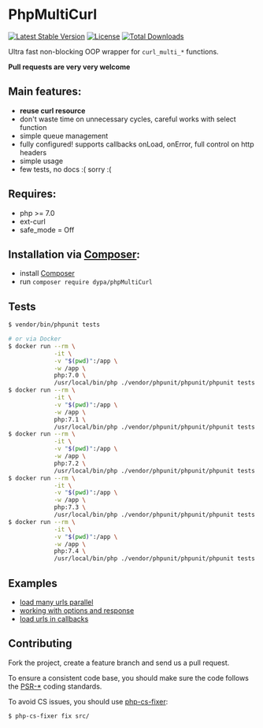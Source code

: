 # PhpMultiCurl

[![Latest Stable Version](https://poser.pugx.org/dypa/phpmulticurl/v/stable.png)](https://packagist.org/packages/dypa/phpmulticurl)
[![License](https://poser.pugx.org/dypa/phpmulticurl/license.png)](https://packagist.org/packages/dypa/phpmulticurl)
[![Total Downloads](https://poser.pugx.org/dypa/phpmulticurl/downloads.png)](https://packagist.org/packages/dypa/phpmulticurl)

Ultra fast non-blocking OOP wrapper for `curl_multi_*` functions.

__Pull requests are very very welcome__

## Main features:

* **reuse curl resource**
* don't waste time on unnecessary cycles, careful works with select function
* simple queue management
* fully configured! supports callbacks onLoad, onError, full control on http headers
* simple usage
* few tests, no docs :( sorry :(

## Requires:

* php >= 7.0
* ext-curl
* safe_mode = Off

## Installation via [Composer](https://getcomposer.org):

* install [Composer](https://getcomposer.org)
* run `composer require dypa/phpMultiCurl`

## Tests

```sh
$ vendor/bin/phpunit tests

# or via Docker
$ docker run --rm \
             -it \
             -v "$(pwd)":/app \
             -w /app \
             php:7.0 \
             /usr/local/bin/php ./vendor/phpunit/phpunit/phpunit tests
$ docker run --rm \
             -it \
             -v "$(pwd)":/app \
             -w /app \
             php:7.1 \
             /usr/local/bin/php ./vendor/phpunit/phpunit/phpunit tests
$ docker run --rm \
             -it \
             -v "$(pwd)":/app \
             -w /app \
             php:7.2 \
             /usr/local/bin/php ./vendor/phpunit/phpunit/phpunit tests
$ docker run --rm \
             -it \
             -v "$(pwd)":/app \
             -w /app \
             php:7.3 \
             /usr/local/bin/php ./vendor/phpunit/phpunit/phpunit tests
$ docker run --rm \
             -it \
             -v "$(pwd)":/app \
             -w /app \
             php:7.4 \
             /usr/local/bin/php ./vendor/phpunit/phpunit/phpunit tests
```

## Examples

* [load many urls parallel](https://github.com/dypa/phpmulticurl/blob/master/examples/example0.php)
* [working with options and response](https://github.com/dypa/phpmulticurl/blob/master/examples/example1.php)
* [load urls in callbacks](https://github.com/dypa/phpmulticurl/blob/master/examples/example2.php)

## Contributing

Fork the project, create a feature branch and send us a pull request.

To ensure a consistent code base, you should make sure the code follows
the [PSR-*](http://www.php-fig.org/psr) coding standards.

To avoid CS issues, you should use [php-cs-fixer](http://cs.sensiolabs.org):

```sh
$ php-cs-fixer fix src/
```
